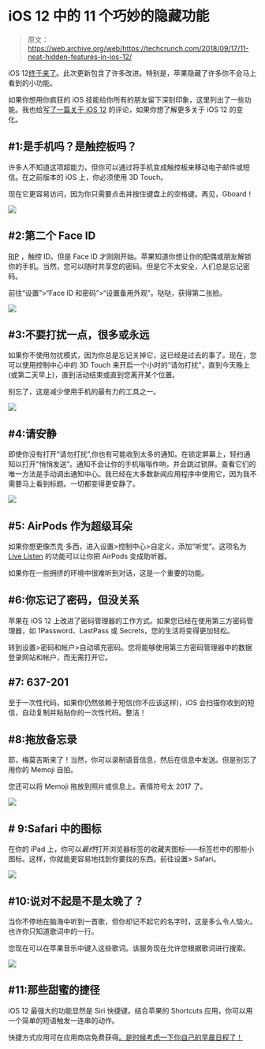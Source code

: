 # iOS 12  中的 11 个巧妙的隐藏功能

> 原文：<https://web.archive.org/web/https://techcrunch.com/2018/09/17/11-neat-hidden-features-in-ios-12/>

iOS 12[终于来了](https://web.archive.org/web/20230307140213/https://techcrunch.com/2018/09/17/ios-12-is-now-available-to-download/)。此次更新包含了许多改进。特别是，苹果隐藏了许多你不会马上看到的小功能。

如果你想用你疯狂的 iOS 技能给你所有的朋友留下深刻印象，这里列出了一些功能。我也给[写了一篇关于 iOS 12](https://web.archive.org/web/20230307140213/https://techcrunch.com/2018/09/17/ios-12-makes-your-phone-faster-than-ever/) 的评论，如果你想了解更多关于 iOS 12 的变化。

## #1:是手机吗？是触控板吗？

许多人不知道这项超能力，但你可以通过将手机变成触控板来移动电子邮件或短信。在之前版本的 iOS 上，你必须使用 3D Touch。

现在它更容易访问，因为你只需要点击并按住键盘上的空格键。再见，Gboard！

![](img/194fe1262a9f40944a25c780a4f26b05.png)

## #2:第二个 Face ID

[RIP](https://web.archive.org/web/20230307140213/https://techcrunch.com/2018/09/12/so-long-then-iphone-home-button/) ，触控 ID。但是 Face ID 才刚刚开始。苹果知道你想让你的配偶或朋友解锁你的手机。当然，您可以随时共享您的密码。但是它不太安全，人们总是忘记密码。

前往“设置”>“Face ID 和密码”>“设置备用外观”。哒哒，获得第二张脸。

![](img/1c790c9ed5cbbfca6221ccd237046670.png)

## #3:不要打扰一点，很多或永远

如果你不使用勿扰模式，因为你总是忘记关掉它，这已经是过去的事了。现在，您可以使用控制中心中的 3D Touch 来开启一个小时的“请勿打扰”，直到今天晚上(或第二天早上)，直到活动结束或直到您离开某个位置。

别忘了，这是减少使用手机的最有力的工具之一。

![](img/b6dab004bff0dbf9ac58858096ab42f2.png)

## #4:请安静

即使你没有打开“请勿打扰”,你也有可能收到太多的通知。在锁定屏幕上，轻扫通知以打开“悄悄发送”。通知不会让你的手机嗡嗡作响，并会跳过锁屏。查看它们的唯一方法是手动调出通知中心。我已经在大多数新闻应用程序中使用它，因为我不需要马上看到标题。一切都变得更安静了。

![](img/00fc833baf6f43222038cb838590542f.png)

## #5: AirPods 作为超级耳朵

如果你想更像杰克·多西，进入设置>控制中心>自定义，添加“听觉”。这项名为 [Live Listen](https://web.archive.org/web/20230307140213/https://techcrunch.com/2018/06/05/airpods-to-get-live-listen-feature-in-ios-12/) 的功能可以让你把 AirPods 变成助听器。

如果你在一些拥挤的环境中很难听到对话，这是一个重要的功能。

## #6:你忘记了密码，但没关系

苹果在 iOS 12 上改进了密码管理器的工作方式。如果您已经在使用第三方密码管理器，如 1Password、LastPass 或 Secrets，您的生活将变得更加轻松。

转到设置>密码和帐户>自动填充密码。您将能够使用第三方密码管理器中的数据登录网站和帐户，而无需打开它。

## #7: 637-201

至于一次性代码，如果你仍然依赖于短信(你不应该这样)，iOS 会扫描你收到的短信，自动复制并粘贴你的一次性代码。整洁！

## #8:拖放备忘录

耶，梅莫吉斯来了！当然，你可以录制语音信息，然后在信息中发送。但是别忘了用你的 Memoji 自拍。

您还可以将 Memoji 拖放到照片或信息上。表情符号太 2017 了。

![](img/70cb8b2df31c8621f99e41093c182578.png)

## # 9:Safari 中的图标

在你的 iPad 上，你可以*最终*打开浏览器标签的收藏夹图标——标签栏中的那些小图标。这样，你就能更容易地找到你要找的东西。前往设置> Safari。

![](img/a88dfa919d9839179825a69a0ab13a17.png)

## #10:说对不起是不是太晚了？

当你不停地在脑海中听到一首歌，但你却记不起它的名字时，这是多么令人恼火。也许你只知道歌词中的一行。

您现在可以在苹果音乐中键入这些歌词。该服务现在允许您根据歌词进行搜索。

![](img/fcc6490f7690683f77f4aea9cd40ac7b.png)

## #11:那些甜蜜的捷径

iOS 12 最强大的功能显然是 Siri 快捷键。结合苹果的 Shortcuts 应用，你可以用一个简单的短语触发一连串的动作。

快捷方式应用可在应用商店免费获得[。是时候考虑一下你自己的早晨日程了！](https://web.archive.org/web/20230307140213/https://itunes.apple.com/us/app/shortcuts/id915249334?mt=8)